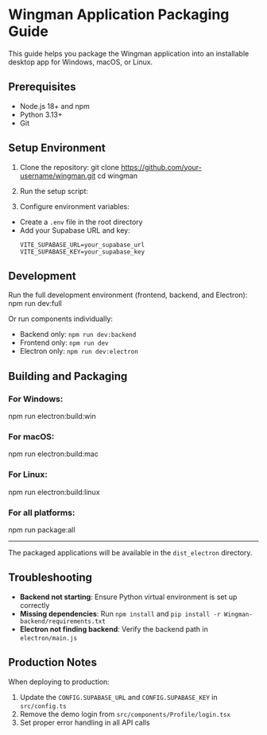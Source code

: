 # Wingman Application Packaging Guide

This guide helps you package the Wingman application into an installable desktop app for Windows, macOS, or Linux.

## Prerequisites

- Node.js 18+ and npm
- Python 3.13+
- Git

## Setup Environment

1. Clone the repository:
   git clone https://github.com/your-username/wingman.git cd wingman

2. Run the setup script:
3. Configure environment variables:

- Create a `.env` file in the root directory
- Add your Supabase URL and key:
  ```
  VITE_SUPABASE_URL=your_supabase_url
  VITE_SUPABASE_KEY=your_supabase_key
  ```

## Development

Run the full development environment (frontend, backend, and Electron):
npm run dev:full

Or run components individually:

- Backend only: `npm run dev:backend`
- Frontend only: `npm run dev`
- Electron only: `npm run dev:electron`

## Building and Packaging

### For Windows:

npm run electron:build:win

### For macOS:

npm run electron:build:mac

### For Linux:

npm run electron:build:linux

### For all platforms:

npm run package:all


-----
The packaged applications will be available in the `dist_electron` directory.

## Troubleshooting

- **Backend not starting**: Ensure Python virtual environment is set up correctly
- **Missing dependencies**: Run `npm install` and `pip install -r Wingman-backend/requirements.txt`
- **Electron not finding backend**: Verify the backend path in `electron/main.js`

## Production Notes

When deploying to production:

1. Update the `CONFIG.SUPABASE_URL` and `CONFIG.SUPABASE_KEY` in `src/config.ts`
2. Remove the demo login from `src/components/Profile/login.tsx`
3. Set proper error handling in all API calls
